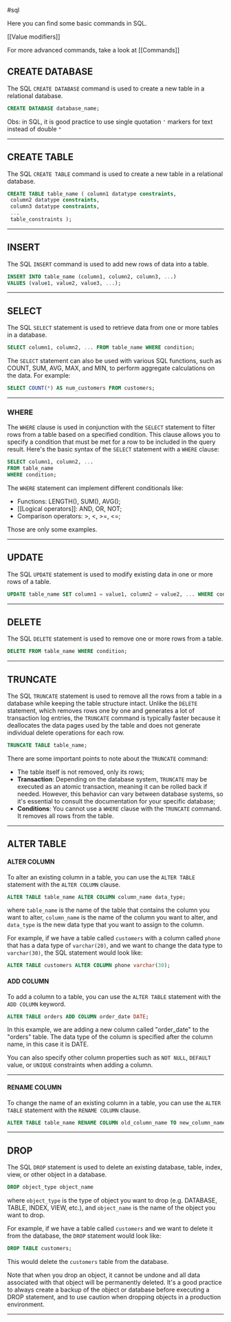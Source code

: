 #sql

Here you can find some basic commands in SQL.

[[Value modifiers]]

For more advanced commands, take a look at [[Commands]]

## CREATE DATABASE

The SQL `CREATE DATABASE` command is used to create a new table in a relational database.

```SQL
CREATE DATABASE database_name;
```

Obs: in SQL, it is good practice to use single quotation `'` markers for text instead of double `"`

----------------------

## CREATE TABLE

The SQL `CREATE TABLE` command is used to create a new table in a relational database. 

```sql
CREATE TABLE table_name ( column1 datatype constraints, 
 column2 datatype constraints, 
 column3 datatype constraints, 
 ... 
 table_constraints );
```

----------------------

## INSERT

The SQL `INSERT` command is used to add new rows of data into a table. 

```sql
INSERT INTO table_name (column1, column2, column3, ...) 
VALUES (value1, value2, value3, ...);
```

----------------
## SELECT

The SQL `SELECT` statement is used to retrieve data from one or more tables in a database.

```sql
SELECT column1, column2, ... FROM table_name WHERE condition;
```

The `SELECT` statement can also be used with various SQL functions, such as COUNT, SUM, AVG, MAX, and MIN, to perform aggregate calculations on the data. For example:

```sql
SELECT COUNT(*) AS num_customers FROM customers;
```

--------------
### WHERE

The `WHERE` clause is used in conjunction with the `SELECT` statement to filter rows from a table based on a specified condition. This clause allows you to specify a condition that must be met for a row to be included in the query result. Here's the basic syntax of the `SELECT` statement with a `WHERE` clause:

```SQL
SELECT column1, column2, ... 
FROM table_name 
WHERE condition;
```

The `WHERE` statement can implement different conditionals like:

- Functions: LENGTH(), SUM(), AVG();
- [[Logical operators]]: AND, OR, NOT;
- Comparison operators: >, <, >=, <=;

Those are only some examples.

--------------------
## UPDATE

The SQL `UPDATE` statement is used to modify existing data in one or more rows of a table.

```sql
UPDATE table_name SET column1 = value1, column2 = value2, ... WHERE condition;
```

--------------

## DELETE

The SQL `DELETE` statement is used to remove one or more rows from a table.

```sql
DELETE FROM table_name WHERE condition;
```

--------------

## TRUNCATE

The SQL `TRUNCATE` statement is used to remove all the rows from a table in a database while keeping the table structure intact. Unlike the `DELETE` statement, which removes rows one by one and generates a lot of transaction log entries, the `TRUNCATE` command is typically faster because it deallocates the data pages used by the table and does not generate individual delete operations for each row.

```SQL
TRUNCATE TABLE table_name;
```

There are some important points to note about the `TRUNCATE` command:

- The table itself is not removed, only its rows;
- **Transaction**: Depending on the database system, `TRUNCATE` may be executed as an atomic transaction, meaning it can be rolled back if needed. However, this behavior can vary between database systems, so it's essential to consult the documentation for your specific database;
- **Conditions**: You cannot use a `WHERE` clause with the `TRUNCATE` command. It removes all rows from the table.

-------------------------

## ALTER TABLE

#### ALTER COLUMN

To alter an existing column in a table, you can use the `ALTER TABLE` statement with the `ALTER COLUMN` clause.

```sql
ALTER TABLE table_name ALTER COLUMN column_name data_type;
```

where `table_name` is the name of the table that contains the column you want to alter, `column_name` is the name of the column you want to alter, and `data_type` is the new data type that you want to assign to the column.

For example, if we have a table called `customers` with a column called `phone` that has a data type of `varchar(20)`, and we want to change the data type to `varchar(30)`, the SQL statement would look like:

```sql
ALTER TABLE customers ALTER COLUMN phone varchar(30);
```

#### ADD COLUMN

To add a column to a table, you can use the `ALTER TABLE` statement with the `ADD COLUMN` keyword.

```SQL
ALTER TABLE orders ADD COLUMN order_date DATE;
```

In this example, we are adding a new column called "order_date" to the "orders" table. The data type of the column is specified after the column name, in this case it is DATE.

You can also specify other column properties such as `NOT NULL`, `DEFAULT` value, or `UNIQUE` constraints when adding a column.

----------------------

#### RENAME COLUMN

To change the name of an existing column in a table, you can use the `ALTER TABLE` statement with the `RENAME COLUMN` clause.

```sql
ALTER TABLE table_name RENAME COLUMN old_column_name TO new_column_name;
```

-------------------

## DROP

The SQL `DROP` statement is used to delete an existing database, table, index, view, or other object in a database.

```sql
DROP object_type object_name
```

where `object_type` is the type of object you want to drop (e.g. DATABASE, TABLE, INDEX, VIEW, etc.), and `object_name` is the name of the object you want to drop.

For example, if we have a table called `customers` and we want to delete it from the database, the `DROP` statement would look like:

```sql
DROP TABLE customers;
```

This would delete the `customers` table from the database.

Note that when you drop an object, it cannot be undone and all data associated with that object will be permanently deleted. It's a good practice to always create a backup of the object or database before executing a DROP statement, and to use caution when dropping objects in a production environment.

---------


